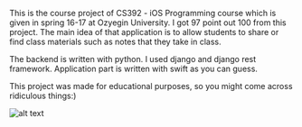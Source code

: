 This is the course project of CS392 - iOS Programming course which is given in spring 16-17 at Ozyegin University. I got 97 point 
out 100 from this project. The main idea of that application is to allow students to share or find class materials such as notes 
that they take in class.

The backend is written with python. I used django and django rest framework. Application part is written with swift as you can guess.

This project was made for educational purposes, so you might come across ridiculous things:)


![alt text](https://github.com/oztiryakimeric/cs392_iosCourseProject/blob/master/screenshots/rsz_1simulator_screen_shot_18_tem_2017_205917.png)
